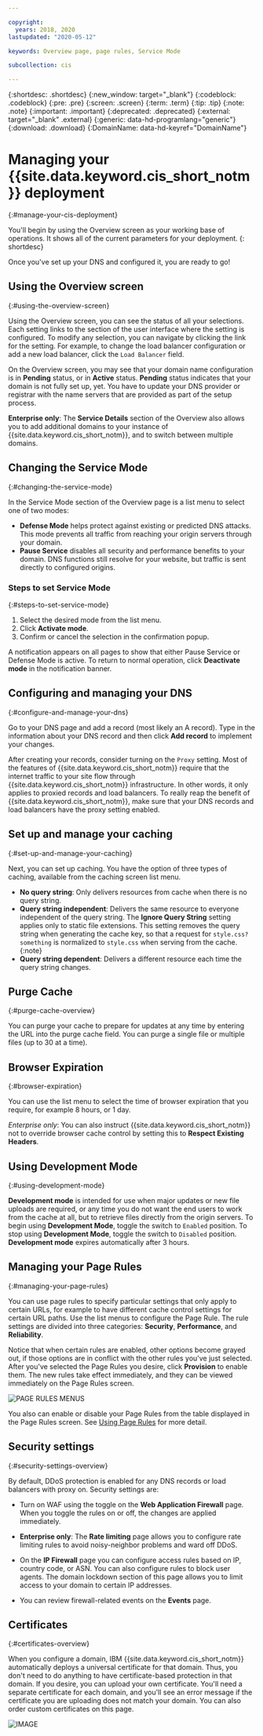 ```yaml
---

copyright:
  years: 2018, 2020
lastupdated: "2020-05-12"

keywords: Overview page, page rules, Service Mode

subcollection: cis

---
```


{:shortdesc: .shortdesc}
{:new_window: target="_blank"}
{:codeblock: .codeblock}
{:pre: .pre}
{:screen: .screen}
{:term: .term}
{:tip: .tip}
{:note: .note}
{:important: .important}
{:deprecated: .deprecated}
{:external: target="_blank" .external}
{:generic: data-hd-programlang="generic"}
{:download: .download}
{:DomainName: data-hd-keyref="DomainName"}

# Managing your {{site.data.keyword.cis_short_notm}} deployment
{:#manage-your-cis-deployment}

You'll begin by using the Overview screen as your working base of operations. It shows all of the current parameters for your deployment.
{: shortdesc}

Once you've set up your DNS and configured it, you are ready to go!

## Using the Overview screen
{:#using-the-overview-screen}

Using the Overview screen, you can see the status of all your selections. Each setting links to the section of the user interface where the setting is configured. To modify any selection, you can navigate by clicking the link for the setting. For example, to change the load balancer configuration or add a new load balancer, click the `Load Balancer` field.

On the Overview screen, you may see that your domain name configuration is in **Pending** status, or in **Active** status. **Pending** status indicates that your domain is not fully set up, yet. You have to update your DNS provider or registrar with the name servers that are provided as part of the setup process.

**Enterprise only**: The **Service Details** section of the Overview also allows you to add additional domains to your instance of {{site.data.keyword.cis_short_notm}}, and to switch between multiple domains.

## Changing the Service Mode
{:#changing-the-service-mode}

In the Service Mode section of the Overview page is a list menu to select one of two modes:

* **Defense Mode** helps protect against existing or predicted DNS attacks. This mode prevents all traffic from reaching your origin servers through your domain.
* **Pause Service** disables all security and performance benefits to your domain. DNS functions still resolve for your website, but traffic is sent directly to configured origins.

### Steps to set Service Mode
{:#steps-to-set-service-mode}

1. Select the desired mode from the list menu.
1. Click **Activate mode**.
1. Confirm or cancel the selection in the confirmation popup.

A notification appears on all pages to show that either Pause Service or Defense Mode is active.
To return to normal operation, click **Deactivate mode** in the notification banner.

## Configuring and managing your DNS
{:#configure-and-manage-your-dns}

Go to your DNS page and add a record (most likely an A record). Type in the information about your DNS record and then click **Add record** to implement your changes.

After creating your records, consider turning on the `Proxy` setting. Most of the features of {{site.data.keyword.cis_short_notm}} require that the internet traffic to your site flow through {{site.data.keyword.cis_short_notm}} infrastructure. In other words, it only applies to proxied records and load balancers. To really reap the benefit of {{site.data.keyword.cis_short_notm}}, make sure that your DNS records and load balancers have the proxy setting enabled.

## Set up and manage your caching
{:#set-up-and-manage-your-caching}

Next, you can set up caching. You have the option of three types of caching, available from the caching screen list menu.

 * **No query string**: Only delivers resources from cache when there is no query string.
 * **Query string independent**: Delivers the same resource to everyone independent of the query string.
   The **Ignore Query String** setting applies only to static file extensions. This setting removes the query string when generating the cache key, so that a request for `style.css?something` is normalized to `style.css` when serving from the cache.
   {:note}
 * **Query string dependent**: Delivers a different resource each time the query string changes.

## Purge Cache
{:#purge-cache-overview}

You can purge your cache to prepare for updates at any time by entering the URL into the purge cache field. You can purge a single file or multiple files (up to 30 at a time).

## Browser Expiration
 {:#browser-expiration}

You can use the list menu to select the time of browser expiration that you require, for example 8 hours, or 1 day.

_Enterprise only_: You can also instruct {{site.data.keyword.cis_short_notm}} not to override browser cache control by setting this to **Respect Existing Headers**.

## Using Development Mode
 {:#using-development-mode}

**Development mode** is intended for use when major updates or new file uploads are required, or any time you do not want the end users to work from the cache at all, but to retrieve files directly from the origin servers. To begin using **Development Mode**, toggle the switch to `Enabled` position. To stop using **Development Mode**, toggle the switch to `Disabled` position. **Development mode** expires automatically after 3 hours.

## Managing your Page Rules
{:#managing-your-page-rules}

You can use page rules to specify particular settings that only apply to certain URLs, for example to have different cache control settings for certain URL paths. Use the list menus to configure the Page Rule. The rule settings are divided into three categories: **Security**, **Performance**, and **Reliability**.

Notice that when certain rules are enabled, other options become grayed out, if those options are in conflict with the other rules you've just selected. After you've selected the Page Rules you desire, click **Provision** to enable them. The new rules take effect immediately, and they can be viewed immediately on the Page Rules screen.

 ![PAGE RULES MENUS](images/page-rule-dropdown-settings.png)

You also can enable or disable your Page Rules from the table displayed in the Page Rules screen. See [Using Page Rules](/docs/cis?topic=cis-use-page-rules) for more detail.

 ## Security settings
 {:#security-settings-overview}

By default, DDoS protection is enabled for any DNS records or load balancers with proxy on.
Security settings are:

* Turn on WAF using the toggle on the **Web Application Firewall** page. When you toggle the rules on or off, the changes are applied immediately.

* **Enterprise only**: The **Rate limiting** page allows you to configure rate limiting rules to avoid noisy-neighbor problems and ward off DDoS.

* On the **IP Firewall** page you can configure access rules based on IP, country code, or ASN. You can also configure rules to block user agents. The domain lockdown section of this page allows you to limit access to your domain to certain IP addresses.

* You can review firewall-related events on the **Events** page.

## Certificates
{:#certificates-overview}

When you configure a domain, IBM {{site.data.keyword.cis_short_notm}} automatically deploys a universal certificate for that domain. Thus, you don't need to do anything to have certificate-based protection in that domain. If you desire, you can upload your own certificate. You'll need a separate certificate for each domain, and you'll see an error message if the certificate you are uploading does not match your domain. You can also order custom certificates on this page.

![IMAGE](images/certificates-table.png)
